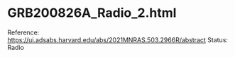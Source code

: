 # GRB200826A_Radio_2.html

Reference: https://ui.adsabs.harvard.edu/abs/2021MNRAS.503.2966R/abstract
Status: Radio